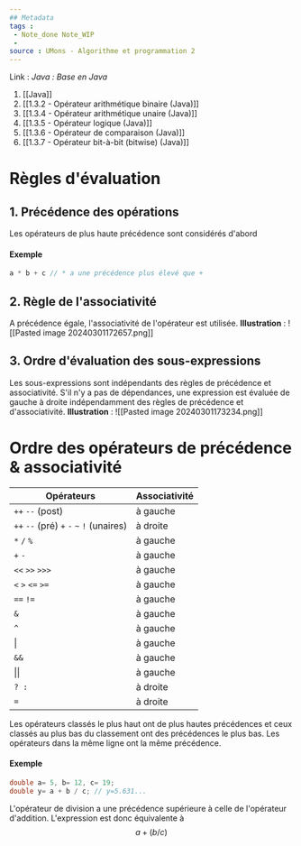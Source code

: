 ```yaml
---
## Metadata
tags : 
 - Note_done Note_WIP
 - 
source : UMons - Algorithme et programmation 2
---
```


Link :
_Java : Base en Java_
1. [[Java]]
2. [[1.3.2 - Opérateur arithmétique binaire (Java)]]
3. [[1.3.4 - Opérateur arithmétique unaire (Java)]]
4. [[1.3.5 - Opérateur logique (Java)]]
5. [[1.3.6 - Opérateur de comparaison (Java)]]
6. [[1.3.7 - Opérateur bit-à-bit (bitwise) (Java)]]

# Règles d'évaluation 
## 1. Précédence des opérations 
Les opérateurs de plus haute précédence sont considérés d'abord 
#### Exemple
```java
a * b + c // * a une précédence plus élevé que +
```

## 2. Règle de l'associativité 
A précédence égale, l'associativité de l'opérateur est utilisée.
**Illustration** : ![[Pasted image 20240301172657.png]]
## 3. Ordre d'évaluation des sous-expressions
Les sous-expressions sont indépendants des règles de précédence et associativité. S'il n'y a pas de dépendances, une expression est évaluée de gauche à droite indépendamment des règles de précédence et d'associativité.
**Illustration** : ![[Pasted image 20240301173234.png]]
# Ordre des opérateurs de précédence & associativité 
| Opérateurs                                | Associativité |
| ----------------------------------------- | ------------- |
| `++` `--` (post)                          | à gauche      |
| `++` `--` (pré) `+` `-` `~` `!` (unaires) | à droite      |
| `*` `/` `%`                               | à gauche      |
| `+` `-`                                   | à gauche      |
| `<<` `>>` `>>>`                           | à gauche      |
| `<` `>` `<=` `>=`                         | à gauche      |
| `==` `!=`                                 | à gauche      |
| `&`                                       | à gauche      |
| `^`                                       | à gauche      |
| \|                                        | à gauche      |
| `&&`                                      | à gauche      |
| \|\|                                      | à gauche      |
| `? :`                                     | à droite      |
| `=`                                       | à droite      |
Les opérateurs classés le plus haut ont de plus hautes précédences et ceux classés au plus bas du classement ont des précédences le plus bas. Les opérateurs dans la même ligne ont la même précédence.

#### Exemple
```java
double a= 5, b= 12, c= 19; 
double y= a + b / c; // y=5.631...
```
L'opérateur de division a une précédence supérieure à celle de l'opérateur d'addition. L'expression est donc équivalente à $$a+(b/c)$$